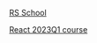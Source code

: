 [RS School](https://rs.school/)

[React 2023Q1 course](https://github.com/rolling-scopes-school/tasks/tree/master/react)
